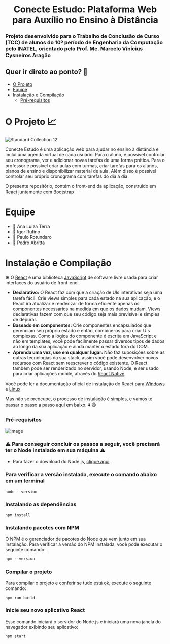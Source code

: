 <h1 align="center"> Conecte Estudo: Plataforma Web para Auxílio no Ensino à Distância</h1>

<h3>Projeto desenvolvido para o Trabalho de Conclusão de Curso (TCC) de alunos do 10º período de Engenharia da Computação pelo <a href="https://inatel.br/home/">INATEL</a>, orientado pelo Prof. Me. Marcelo Vinícius Cysneiros Aragão</h3>

## Quer ir direto ao ponto? 🔖

- [O Projeto](#o-projeto-)
- [Equipe](#equipe)
- [Instalação e Compilação](#instalação-e-compilação)
   - [Pré-requisitos](#pré-requisitos)

# O Projeto 📈
![Standard Collection 12](https://user-images.githubusercontent.com/85133838/174929187-ba4db727-4c54-4e79-8d75-ac1e4106c6d3.png)

Conecte Estudo é uma aplicação web para ajudar no ensino à distância e inclui uma agenda virtual de cada usuário. Para o aluno, é possível controlar seu cronograma, ver e adicionar novas tarefas de uma forma prática. Para o professor é possível criar aulas com turmas, criar tarefas para os alunos, planos de ensino e disponibilizar material de aula. Além disso é possível controlar seu próprio cronograma com tarefas do dia a dia. 

O presente repositório, contém o front-end da aplicação, construído em React juntamente com Bootstrap

# Equipe
* 👧 Ana Luiza Terra
* 👦 Igor Rufino
* 👦 Paulo Rotundaro
* 👦 Pedro Abritta

# Instalação e Compilação

⚙️ O <a href="https://pt-br.reactjs.org/">React</a> é uma biblioteca <a href="https://https://javascript.com/">JavaScript</a> de software livre usada para criar interfaces do usuário de front-end.

* **Declarativo:** O React faz com que a criação de UIs interativas seja uma tarefa fácil. Crie views simples para cada estado na sua aplicação, e o React irá atualizar e renderizar de forma eficiente apenas os componentes necessários na medida em que os dados mudam. Views declarativas fazem com que seu código seja mais previsível e simples de depurar.
* **Baseado em componentes:** Crie componentes encapsulados que gerenciam seu próprio estado e então, combine-os para criar UIs complexas. Como a lógica do componente é escrita em JavaScript e não em templates, você pode facilmente passar diversos tipos de dados ao longo da sua aplicação e ainda manter o estado fora do DOM.
* **Aprenda uma vez, use em qualquer lugar:** Não faz suposições sobre as outras tecnologias da sua stack, assim você pode desenvolver novos recursos com React sem reescrever o código existente. O React também pode ser renderizado no servidor, usando Node, e ser usado para criar aplicações mobile, através do <a href="https://https://reactnative.dev/">React Native</a>.


Você pode ler a documentação oficial de instalação do React para <a href="https://docs.microsoft.com/en-us/windows/dev-environment/javascript/react-overview/">Windows</a> e <a href="https://docs.microsoft.com/en-us/windows/dev-environment/javascript/react-overview">Linux</a>.

Mas não se preocupe, o processo de instalação é simples, e vamos te passar o passo a passo aqui em baixo. ⬇️ 😄

### Pré-requisitos
![image](https://user-images.githubusercontent.com/85133838/174918108-cb84d160-d0d2-4515-aa0c-3cfb5443f001.png)

### ⚠️ Para conseguir concluir os passos a seguir, você precisará ter o Node instalado em sua máquina ⚠️

* Para fazer o download do Node.js, <a href="https://nodejs.org/en/download/">clique aqui</a>.

### Para verificar a versão instalada, execute o comando abaixo em um terminal
```
node --version
```
### Instalando as dependências
```
npm install
```
### Instalando pacotes com NPM 
O NPM é o gerenciador de pacotes do Node que vem junto em sua instalação. Para verificar a versão do NPM instalada, você pode executar o seguinte comando:
```
npm --version
```

### Compilar o projeto
Para compilar o projeto e conferir se tudo está ok, execute o seguinte comando:
```
npm run build
```

### Inicie seu novo aplicativo React
Esse comando iniciará o servidor do Node.js e iniciará uma nova janela do navegador exibindo seu aplicativo:
```
npm start
```

